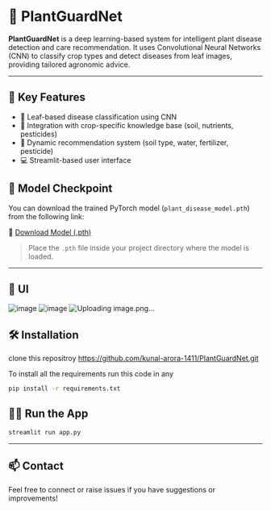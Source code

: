 
# 🌿 PlantGuardNet

**PlantGuardNet** is a deep learning-based system for intelligent plant disease detection and care recommendation. It uses Convolutional Neural Networks (CNN) to classify crop types and detect diseases from leaf images, providing tailored agronomic advice.

---

## 🧠 Key Features

- 📸 Leaf-based disease classification using CNN  
- 🧪 Integration with crop-specific knowledge base (soil, nutrients, pesticides)  
- 🔁 Dynamic recommendation system (soil type, water, fertilizer, pesticide)  
- 💻 Streamlit-based user interface  


## 🧩 Model Checkpoint

You can download the trained PyTorch model (`plant_disease_model.pth`) from the following link:

🔗 [Download Model (.pth)](https://drive.google.com/file/d/1j7aWUiyAGlVr-LY81f3_FZktCd5zUC-S/view?usp=sharing)

> Place the `.pth` file inside your project directory where the model is loaded.

---

## 📸 UI

![image](https://github.com/user-attachments/assets/fa9dc3d4-e5fc-4b1b-9858-84977fbd1f43)
![image](https://github.com/user-attachments/assets/c0f3bde3-4784-4645-8609-389516222d09)
![Uploading image.png…]()



## 🛠️ Installation


clone this repositroy https://github.com/kunal-arora-1411/PlantGuardNet.git

To install all the requirements run this code in any


```bash
pip install -r requirements.txt
```

## 🏃‍♂️ Run the App

```bash
streamlit run app.py
```

---

## 📫 Contact

Feel free to connect or raise issues if you have suggestions or improvements!

```

